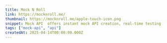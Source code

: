 ```yaml
---
title: Mock N Roll
link: https://mocknroll.me/
thumbnail: https://mocknroll.me/apple-touch-icon.png
snippet: Mock API  offers instant mock API creation, real-time testing, and seamless integration.
tags: ["mock-api", "api"]
createdAt: 2025-04-14T00:00:00.000Z
---
```

